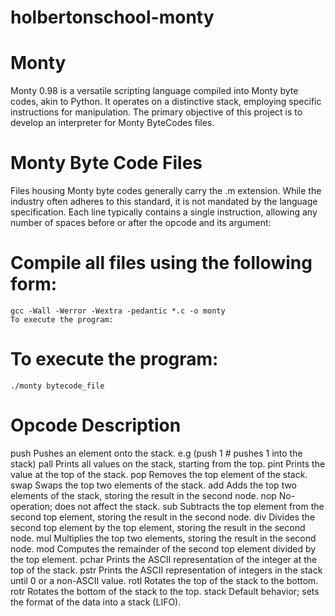 # holbertonschool-monty

# Monty

Monty 0.98 is a versatile scripting language compiled into Monty byte codes, akin to Python. It operates on a distinctive stack, employing specific instructions for manipulation. The primary objective of this project is to develop an interpreter for Monty ByteCodes files.

# Monty Byte Code Files

Files housing Monty byte codes generally carry the .m extension. While the industry often adheres to this standard, it is not mandated by the language specification. Each line typically contains a single instruction, allowing any number of spaces before or after the opcode and its argument:

# Compile all files using the following form:

	gcc -Wall -Werror -Wextra -pedantic *.c -o monty
	To execute the program:

# To execute the program:

	./monty bytecode_file

# Opcode	Description
push	Pushes an element onto the stack. e.g (push 1 # pushes 1 into the stack)
pall	Prints all values on the stack, starting from the top.
pint	Prints the value at the top of the stack.
pop	Removes the top element of the stack.
swap	Swaps the top two elements of the stack.
add	Adds the top two elements of the stack, storing the result in the second node.
nop	No-operation; does not affect the stack.
sub	Subtracts the top element from the second top element, storing the result in the second node.
div	Divides the second top element by the top element, storing the result in the second node.
mul	Multiplies the top two elements, storing the result in the second node.
mod	Computes the remainder of the second top element divided by the top element.
pchar	Prints the ASCII representation of the integer at the top of the stack.
pstr	Prints the ASCII representation of integers in the stack until 0 or a non-ASCII value.
rotl	Rotates the top of the stack to the bottom.
rotr	Rotates the bottom of the stack to the top.
stack	Default behavior; sets the format of the data into a stack (LIFO).

